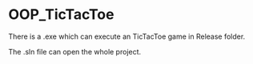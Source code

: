 # OOP_TicTacToe

There is a .exe which can execute an TicTacToe game in Release folder.

The .sln file can open the whole project.
